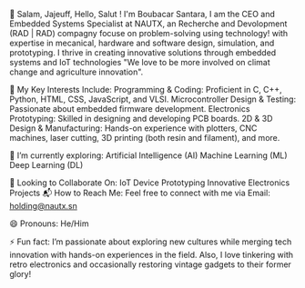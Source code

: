 👋 Salam, Jajeuff, Hello, Salut !
I'm Boubacar Santara,
I am the CEO and Embedded Systems Specialist at NAUTX, an Recherche and Devolopment (RAD | RAD) compagny focuse on problem-solving using technology! with expertise in mecanical, hardware and software design, simulation, and prototyping.
I thrive in creating innovative solutions through embedded systems and IoT technologies "We love to be more involved on climat change and agriculture innovation".

👀 My Key Interests Include:
Programming & Coding: Proficient in C, C++, Python, HTML, CSS, JavaScript, and VLSI.
Microcontroller Design & Testing: Passionate about embedded firmware development.
Electronics Prototyping: Skilled in designing and developing PCB boards.
2D & 3D Design & Manufacturing: Hands-on experience with plotters, CNC machines, laser cutting, 3D printing (both resin and filament), and more.

🌱 I’m currently exploring:
Artificial Intelligence (AI)
Machine Learning (ML)
Deep Learning (DL)

💼 Looking to Collaborate On:
IoT Device Prototyping
Innovative Electronics Projects
📬 How to Reach Me:
Feel free to connect with me via Email: holding@nautx.sn

😄 Pronouns: He/Him

⚡ Fun fact: I’m passionate about exploring new cultures while merging tech innovation with hands-on experiences in the field. Also, I love tinkering with retro electronics and occasionally restoring vintage gadgets to their former glory!
